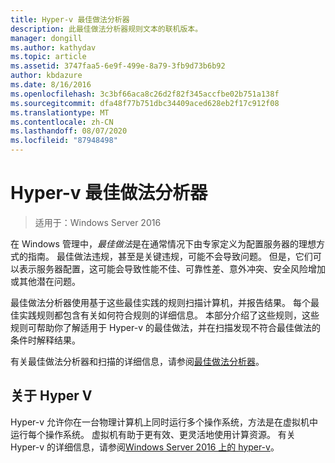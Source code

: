 ```yaml
---
title: Hyper-v 最佳做法分析器
description: 此最佳做法分析器规则文本的联机版本。
manager: dongill
ms.author: kathydav
ms.topic: article
ms.assetid: 3747faa5-6e9f-499e-8a79-3fb9d73b6b92
author: kbdazure
ms.date: 8/16/2016
ms.openlocfilehash: 3c3bf66aca8c26d2f82f345accfbe02b751a138f
ms.sourcegitcommit: dfa48f77b751dbc34409aced628eb2f17c912f08
ms.translationtype: MT
ms.contentlocale: zh-CN
ms.lasthandoff: 08/07/2020
ms.locfileid: "87948498"
---
```

# <a name="best-practices-analyzer-for-hyper-v"></a>Hyper-v 最佳做法分析器

>适用于：Windows Server 2016

在 Windows 管理中，*最佳做法*是在通常情况下由专家定义为配置服务器的理想方式的指南。 最佳做法违规，甚至是关键违规，可能不会导致问题。 但是，它们可以表示服务器配置，这可能会导致性能不佳、可靠性差、意外冲突、安全风险增加或其他潜在问题。

最佳做法分析器使用基于这些最佳实践的规则扫描计算机，并报告结果。 每个最佳实践规则都包含有关如何符合规则的详细信息。 本部分介绍了这些规则，这些规则可帮助你了解适用于 Hyper-v 的最佳做法，并在扫描发现不符合最佳做法的条件时解释结果。

有关最佳做法分析器和扫描的详细信息，请参阅[最佳做法分析器](https://go.microsoft.com/fwlink/?LinkId=122786)。

## <a name="about-hyper-v"></a>关于 Hyper V
Hyper-v 允许你在一台物理计算机上同时运行多个操作系统，方法是在虚拟机中运行每个操作系统。 虚拟机有助于更有效、更灵活地使用计算资源。 有关 Hyper-v 的详细信息，请参阅[Windows Server 2016 上的 hyper-v](../Hyper-V-on-Windows-Server.md)。



